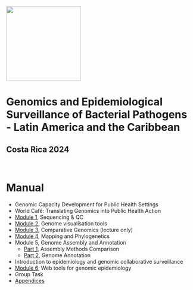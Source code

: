 <img src="https://coursesandconferences.wellcomeconnectingscience.org/wp-content/themes/wcc_courses_and_conferences/dist/assets/svg/logo.svg" width="200" height="200">

# Genomics and Epidemiological Surveillance of Bacterial Pathogens - Latin America and the Caribbean
## Costa Rica 2024

<br>

# Manual

- Genomic Capacity Development for Public Health Settings 
- World Café: Translating Genomics into Public Health Action
- [Module 1](https://github.com/WCSCourses/GenEpiLAC2024/blob/main/Manuals/Sequencing&QC/Sequencing&QC.md), Sequencing & QC 
- [Module 2](https://github.com/WCSCourses/GenEpiLAC2024/blob/main/Manuals/Genome_visualisation_tools/Genome_visualisation_tools.md), Genome visualisation tools
- [Module 3](https://github.com/WCSCourses/GenEpiLAC2024/blob/main/Manuals/Comparative_genomics_module/Comparative_genomics.md), Comparative Genomics (lecture only)
- [Module 4](https://github.com/WCSCourses/GenEpiLAC2024/blob/main/Manuals/Mapping_and_Phylogenetics/Mapping+Phylo.md), Mapping and Phylogenetics
- Module 5, Genome Assembly and Annotation
  - [Part 1](https://github.com/WCSCourses/GenEpiLAC2024/blob/main/Manuals/Assembly_method_comparison/Assembly_method_comparison.md), Assembly Methods Comparison
  - [Part 2](https://github.com/WCSCourses/GenEpiLAC2024/blob/main/Manuals/Genome_Assembly_Annotation/Genome_Assembly_Annotation.md), Genome Annotation
- Introduction to epidemiology and genomic collaborative surveillance 
- [Module 6](), Web tools for genomic epidemiology
- Group Task
- [Appendices]()
